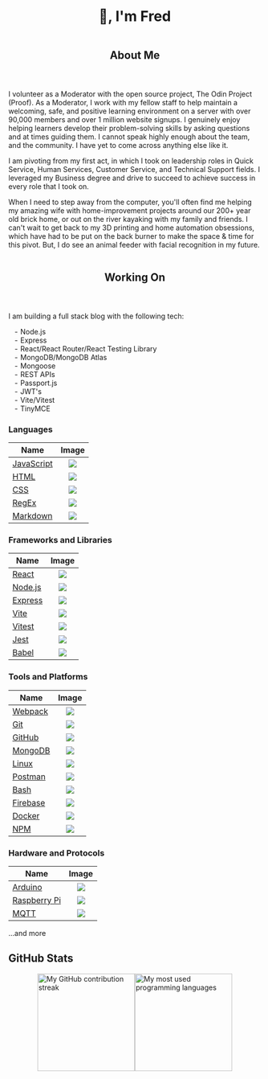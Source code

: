
  <h1 style='text-align: center;'>👋, I'm Fred</h1>

<main>
  <section style='display: flex; flex-direction: column; justify-content: center;'>
    <article>
      <header>
        <h2>About Me</h2>
      </header>
      <p>I volunteer as a Moderator with the open source project, <a href='https://www.theodinproject.com' target="_blank" style='text-decoration: none;'>The Odin Project</a> (<a href='https://www.theodinproject.com/team' target="_blank" style='text-decoration: none;'>Proof</a>). As a Moderator, I work with my fellow staff to help maintain a welcoming, safe, and positive learning environment on a server with over 90,000 members and over 1 million website signups. I genuinely enjoy helping learners develop their problem-solving skills by asking questions and at times guiding them. I cannot speak highly enough about the team, and the community. I have yet to come across anything else like it.</p>
      <p>I am pivoting from my first act, in which I took on leadership roles in Quick Service, Human Services, Customer Service, and Technical Support fields. I leveraged my Business degree and drive to succeed to achieve success in every role that I took on.</p>
      <p> When I need to step away from the computer, you'll often find me helping my amazing wife with home-improvement projects around our 200+ year old brick home, or out on the river kayaking with my family and friends. I can't wait to get back to my 3D printing and <a href="https://home-assistant.io" target="_blank" style='text-decoration: none;'>home automation</a> obsessions, which have had to be put on the back burner to make the space & time for this pivot. But, I do see an animal feeder with facial recognition in my future.</p>
    </article>
  </section>
  <div>
    <section>
      <header>
        <h2>Working On</h2>
      </header>
      <p>
        <span>I am building a full stack blog with the following tech:</span>
        <ul style='list-style-type: "- ";'>
          <li>Node.js</li>
          <li>Express</li>
          <li>React/React Router/React Testing Library</li>
          <li>MongoDB/MongoDB Atlas</li>
          <li>Mongoose</li>
          <li>REST APIs</li>
          <li>Passport.js</li>
          <li>JWT's</li>
          <li>Vite/Vitest</li>
          <li>TinyMCE</li>
        </ul>
      </p>
     
### Languages
| Name          | Image                                                      |
|---------------|:----------------------------------------------------------:|
| [JavaScript](https://developer.mozilla.org/en-US/docs/Web/javascript) | <img src="https://skillicons.dev/icons?i=javascript" class="icon" /> |
| [HTML](https://developer.mozilla.org/en-US/docs/Web/HTML)               | <img src="https://skillicons.dev/icons?i=html" class="icon" />       |
| [CSS](https://developer.mozilla.org/en-US/docs/Web/CSS)                 | <img src="https://skillicons.dev/icons?i=css" class="icon" />        |
| [RegEx](https://developer.mozilla.org/en-US/docs/Web/JavaScript/Guide/Regular_expressions) | <img src="https://skillicons.dev/icons?i=regex" class="icon" /> |
| [Markdown](https://en.wikipedia.org/wiki/Markdown)                       | <img src="https://skillicons.dev/icons?i=md" class="icon" />         |

### Frameworks and Libraries
| Name      | Image                                                  |
|-----------|:------------------------------------------------------:|
| [React](https://react.dev/)                                   | <img src="https://skillicons.dev/icons?i=react" class="icon" />   |
| [Node.js](https://nodejs.org)                                  | <img src="https://skillicons.dev/icons?i=nodejs" class="icon" />  |
| [Express](https://expressjs.org)                               | <img src="https://skillicons.dev/icons?i=express" class="icon" /> |
| [Vite](https://vitejs.dev)                                     | <img src="https://skillicons.dev/icons?i=vite" class="icon" />    |
| [Vitest](https://vitest.dev/)                                  | <img src="https://skillicons.dev/icons?i=vitest" class="icon" />  |
| [Jest](https://jestjs.io/)                                     | <img src="https://skillicons.dev/icons?i=jest" class="icon" />    |
| [Babel](https://www.yarnpkg.com/)                              | <img src="https://skillicons.dev/icons?i=babel" class="icon" />   |

### Tools and Platforms
| Name        | Image                                                      |
|-------------|:----------------------------------------------------------:|
| [Webpack](https://webpack.js.org)                                | <img src="https://skillicons.dev/icons?i=webpack" class="icon" />   |
| [Git](https://git-scm.com/)                                      | <img src="https://skillicons.dev/icons?i=git" class="icon" />        |
| [GitHub](https://github.com)                                     | <img src="https://skillicons.dev/icons?i=github" class="icon" />     |
| [MongoDB](https://www.mongodb.com)                               | <img src="https://skillicons.dev/icons?i=mongodb" class="icon" />    |
| [Linux](https://www.linuxfoundation.org/)                         | <img src="https://skillicons.dev/icons?i=linux" class="icon" />      |
| [Postman](https://www.postman.com)                               | <img src="https://skillicons.dev/icons?i=postman" class="icon" />    |
| [Bash](https://www.gnu.org/software/bash/)                       | <img src="https://skillicons.dev/icons?i=bash" class="icon" />       |
| [Firebase](https://firebase.google.com/)                         | <img src="https://skillicons.dev/icons?i=firebase" class="icon" />   |
| [Docker](https://www.docker.com/)                                | <img src="https://skillicons.dev/icons?i=docker" class="icon" />     |
| [NPM](https://www.npmjs.com/)                                    | <img src="https://skillicons.dev/icons?i=npm" class="icon" />        |

### Hardware and Protocols
| Name            | Image                                                          |
|-----------------|:--------------------------------------------------------------:|
| [Arduino](https://www.arduino.cc/)                                | <img src="https://skillicons.dev/icons?i=arduino" class="icon" />     |
| [Raspberry Pi](https://www.raspberrypi.org)                       | <img src="https://skillicons.dev/icons?i=raspberrypi" class="icon" /> |
| [MQTT](https://mqtt.org)                                          | <img src="https://skillicons.dev/icons?i=rabbitmq" class="icon" />    |
 
 ...and more    
</div>
    </section>
  </div>
</main>
<footer>
  <section class='stats'>
    <h2>GitHub Stats</h2>
    <div style='display: flex; flex-wrap: wrap; justify-content: center;'>
      <img src="https://github-readme-streak-stats.herokuapp.com/?user=justwavethings&" alt="My GitHub contribution streak" height='194px'/>
      <img src="https://github-readme-stats.vercel.app/api/top-langs?username=justwavethings&show_icons=true&locale=en&layout=compact" alt="My most used programming languages" height='194px'/>
    </div>
  </section>
</footer>
